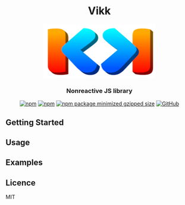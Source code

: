 <div align="center">
<h1>Vikk</h1>
<img src="https://github.com/vikkjs/vikk/blob/main/.github/vikk.png" alt="vikk" width="300" height="144">

### Nonreactive JS library
[![npm](https://img.shields.io/npm/v/vikk)](https://www.npmjs.com/package/vikk)
[![npm](https://img.shields.io/npm/dm/vikk)](https://www.npmjs.com/package/vikk)
[![npm package minimized gzipped size](https://img.shields.io/bundlejs/size/vikk)](https://www.npmjs.com/package/vikk)
[![GitHub](https://img.shields.io/github/license/vikkjs/vikk)](https://github.com/git/git-scm.com/blob/main/MIT-LICENSE.txt)

</div>

## Getting Started

## Usage

## Examples

## Licence
MIT

